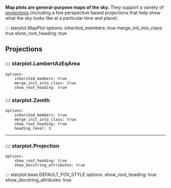 **Map plots are general-purpose maps of the sky.** They support a variety of [projections](#map-projections) (including a few perspective based projections that help show what the sky looks like at a particular time and place).

::: starplot.MapPlot
    options:
        inherited_members: true
        merge_init_into_class: true
        show_root_heading: true

## Projections

### ::: starplot.LambertAzEqArea
    options:
        inherited_members: true
        merge_init_into_class: true
        show_root_heading: true
        
    
### ::: starplot.Zenith
    options:
        inherited_members: true
        merge_init_into_class: true
        show_root_heading: true
        heading_level: 3


---

### ::: starplot.Projection
    options:
        show_root_heading: true
        show_docstring_attributes: true

::: starplot.base.DEFAULT_FOV_STYLE
    options:
        show_root_heading: true
        show_docstring_attributes: true
